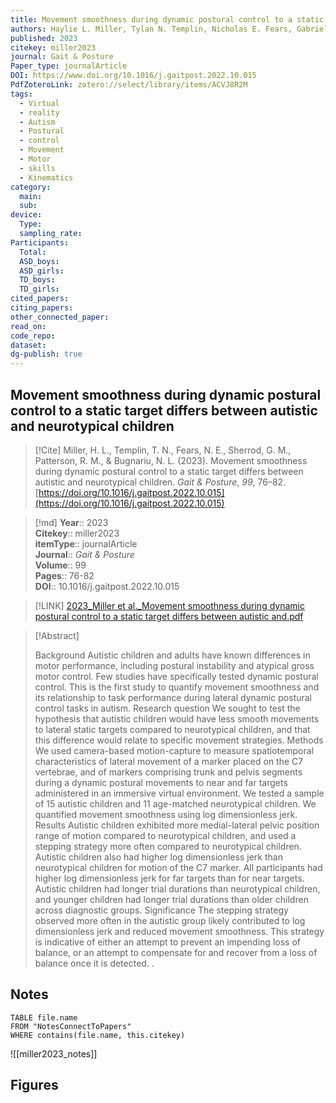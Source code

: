 ```yaml
---
title: Movement smoothness during dynamic postural control to a static target differs between autistic and neurotypical children
authors: Haylie L. Miller, Tylan N. Templin, Nicholas E. Fears, Gabriela M. Sherrod, Rita M. Patterson, Nicoleta L. Bugnariu
published: 2023
citekey: miller2023
journal: Gait & Posture
Paper_type: journalArticle
DOI: https://www.doi.org/10.1016/j.gaitpost.2022.10.015
PdfZoteroLink: zotero://select/library/items/ACVJ8R2M
tags:
  - Virtual
  - reality
  - Autism
  - Postural
  - control
  - Movement
  - Motor
  - skills
  - Kinematics
category:
  main: 
  sub: 
device:
  Type: 
  sampling_rate: 
Participants:
  Total: 
  ASD_boys: 
  ASD_girls: 
  TD_boys: 
  TD_girls: 
cited_papers: 
citing_papers: 
other_connected_paper: 
read_on: 
code_repo: 
dataset: 
dg-publish: true
---
```


## Movement smoothness during dynamic postural control to a static target differs between autistic and neurotypical children

> [!Cite]
> Miller, H. L., Templin, T. N., Fears, N. E., Sherrod, G. M., Patterson, R. M., & Bugnariu, N. L. (2023). Movement smoothness during dynamic postural control to a static target differs between autistic and neurotypical children. _Gait & Posture_, _99_, 76–82. [https://doi.org/10.1016/j.gaitpost.2022.10.015](https://doi.org/10.1016/j.gaitpost.2022.10.015)


>[!md]
> **Year**:: 2023   
> **Citekey**:: miller2023  
> **itemType**:: journalArticle  
> **Journal**:: *Gait & Posture*  
> **Volume**:: 99   
> **Pages**:: 76-82  
> **DOI**:: 10.1016/j.gaitpost.2022.10.015    

> [!LINK] 
> [2023_Miller et al._Movement smoothness during dynamic postural control to a static target differs between autistic and.pdf](zotero://select/library/items/X6VRJJFD)

> [!Abstract]
>
> Background
Autistic children and adults have known differences in motor performance, including postural instability and atypical gross motor control. Few studies have specifically tested dynamic postural control. This is the first study to quantify movement smoothness and its relationship to task performance during lateral dynamic postural control tasks in autism.
Research question
We sought to test the hypothesis that autistic children would have less smooth movements to lateral static targets compared to neurotypical children, and that this difference would relate to specific movement strategies.
Methods
We used camera-based motion-capture to measure spatiotemporal characteristics of lateral movement of a marker placed on the C7 vertebrae, and of markers comprising trunk and pelvis segments during a dynamic postural movements to near and far targets administered in an immersive virtual environment. We tested a sample of 15 autistic children and 11 age-matched neurotypical children. We quantified movement smoothness using log dimensionless jerk.
Results
Autistic children exhibited more medial-lateral pelvic position range of motion compared to neurotypical children, and used a stepping strategy more often compared to neurotypical children. Autistic children also had higher log dimensionless jerk than neurotypical children for motion of the C7 marker. All participants had higher log dimensionless jerk for far targets than for near targets. Autistic children had longer trial durations than neurotypical children, and younger children had longer trial durations than older children across diagnostic groups.
Significance
The stepping strategy observed more often in the autistic group likely contributed to log dimensionless jerk and reduced movement smoothness. This strategy is indicative of either an attempt to prevent an impending loss of balance, or an attempt to compensate for and recover from a loss of balance once it is detected.
>.
> 


## Notes

```dataview 
TABLE file.name 
FROM "NotesConnectToPapers" 
WHERE contains(file.name, this.citekey)
```

![[miller2023_notes]]

## Figures

